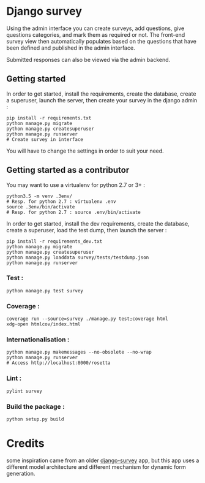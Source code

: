 # Django survey

Using the admin interface you can create surveys, add questions, give questions
categories, and mark them as required or not. The front-end survey view then
automatically populates based on the questions that have been defined and
published in the admin interface.

Submitted responses can also be viewed via the admin backend. 


## Getting started


In order to get started, install the requirements, create the database, create
a superuser, launch the server, then create your survey in the django admin :

	pip install -r requirements.txt
	python manage.py migrate
	python manage.py createsuperuser
	python manage.py runserver
	# Create survey in interface

You will have to change the settings in order to suit your need.

## Getting started as a contributor

You may want to use a virtualenv for python 2.7 or 3+ :

	python3.5 -m venv .3env/
	# Resp. for python 2.7 : virtualenv .env
	source .3env/bin/activate
	# Resp. for python 2.7 : source .env/bin/activate

In order to get started, install the dev requirements, create the database,
create a superuser, load the test dump, then launch the server :

	pip install -r requirements_dev.txt
	python manage.py migrate
	python manage.py createsuperuser
	python manage.py loaddata survey/tests/testdump.json
	python manage.py runserver


### Test :

	python manage.py test survey

### Coverage :

	coverage run --source=survey ./manage.py test;coverage html
	xdg-open htmlcov/index.html

### Internationalisation :

	python manage.py makemessages --no-obsolete --no-wrap
	python manage.py runserver
	# Access http://localhost:8000/rosetta

### Lint :

	pylint survey

### Build the package :

    python setup.py build

# Credits

some inspiration came from an older
[django-survey](https://github.com/flynnguy/django-survey) app, but this app
uses a different model architecture and different mechanism for dynamic form
generation. 
